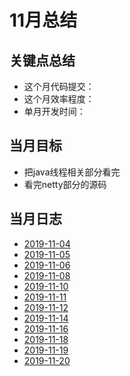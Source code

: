 # 11月总结

## 关键点总结

* 这个月代码提交：
* 这个月效率程度：
* 单月开发时间：

## 当月目标

* 把java线程相关部分看完
* 看完netty部分的源码
  
## 当月日志

* [2019-11-04](./2019-11-04.md)
* [2019-11-05](./2019-11-05.md)
* [2019-11-06](./2019-11-06.md)
* [2019-11-08](./2019-11-08.md)
* [2019-11-10](./2019-11-10.md)
* [2019-11-11](./2019-11-11.md)
* [2019-11-12](./2019-11-12.md)
* [2019-11-14](./2019-11-14.md)
* [2019-11-16](./2019-11-16.md)
* [2019-11-18](./2019-11-18.md)
* [2019-11-19](./2019-11-19.md)
* [2019-11-20](./2019-11-20.md)
